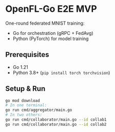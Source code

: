 # OpenFL-Go E2E MVP

One-round federated MNIST training:
- Go for orchestration (gRPC + FedAvg)
- Python (PyTorch) for model training

## Prerequisites
- Go 1.21
- Python 3.8+ (`pip install torch torchvision`)

## Setup & Run
```bash
go mod download
# In one terminal:
go run cmd/aggregator/main.go
# In two others:
go run cmd/collaborator/main.go --id collab1
go run cmd/collaborator/main.go --id collab2

